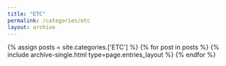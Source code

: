 ```yaml
---
title: "ETC"
permalink: /categories/etc
layout: archive
---
```


{% assign posts = site.categories.['ETC'] %}
{% for post in posts %} {% include archive-single.html type=page.entries_layout %} {% endfor %}